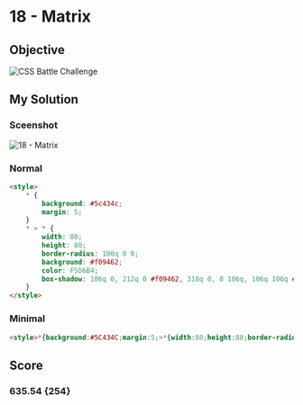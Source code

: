 # 18 - Matrix

## Objective

![CSS Battle Challenge](https://cssbattle.dev/targets/18.png)

## My Solution

### Sceenshot

![18 - Matrix](https://i.imgur.com/r7Azlja.jpeg)

### Normal

```html
<style>
	* {
		background: #5c434c;
		margin: 5;
	}
	* > * {
		width: 80;
		height: 80;
		border-radius: 100q 0 0;
		background: #f09462;
		color: F5D6B4;
		box-shadow: 106q 0, 212q 0 #f09462, 318q 0, 0 106q, 106q 106q #f09462, 212q 106q, 318q 106q #f09462, 0 212q #f09462, 106q 212q, 212q 212q #f09462, 318q 212q;
	}
</style>
```

### Minimal

```html
<style>*{background:#5C434C;margin:5;>*{width:80;height:80;border-radius:100q 0 0;background:#F09462;color:F5D6B4;box-shadow:106q 0,212q 0#F09462,318q 0,0 106q,106q 106q#F09462,212q 106q,318q 106q#F09462,0 212q#F09462,106q 212q,212q 212q#F09462,318q 212q
```

## Score

### 635.54 {254}
